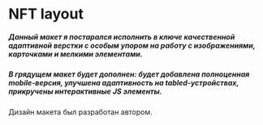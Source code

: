 # NFT layout
##### Данный макет я постарался исполнить в ключе качественной адаптивной верстки с особым упором на работу с изображениями, карточками и мелкими элементами.
##### В грядущем макет будет дополнен: будет добавлена полноценная mobile-версия, улучшена адаптивность на tabled-устройствах, прикручены интерактивные JS элементы.
Дизайн макета был разработан автором.
